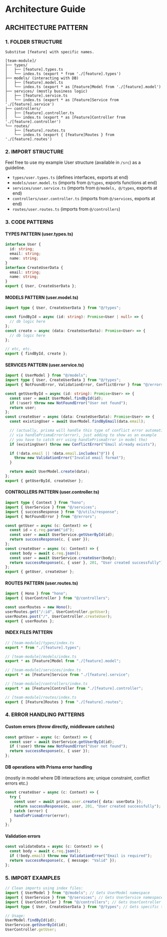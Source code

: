 # Architecture Guide

## ARCHITECTURE PATTERN

### 1. FOLDER STRUCTURE

```tree
Substitue [feature] with specific names.

[team-module]/
├── types/
│   ├── [feature].types.ts
│   └── index.ts (export * from './[feature].types')
├── models/ (interacting with DB)
│   ├── [feature].model.ts
│   └── index.ts (export * as [Feature]Model from './[feature].model')
├── services/ (mostly business logic)
│   ├── [feature].service.ts
│   └── index.ts (export * as [Feature]Service from './[feature].service')
├── controllers/
│   ├── [feature].controller.ts
│   └── index.ts (export * as [Feature]Controller from './[feature].controller')
└── routes/
    ├── [feature].routes.ts
    └── index.ts (export { [feature]Routes } from './[feature].routes')
```

### 2. IMPORT STRUCTURE

Feel free to use my example User structure (available in `/src`) as a guideline.

- `types/user.types.ts` (defines interfaces, exports at end)
- `models/user.model.ts` (imports from `@/types`, exports functions at end)
- `services/user.service.ts` (imports from `@/models, @/types`, exports at end)
- `controllers/user.controller.ts` (imports from `@/services`, exports at end)
- `routes/user.routes.ts` (imports from `@/controllers`)

### 3. CODE PATTERNS

#### TYPES PATTERN (user.types.ts)

```typescript
interface User {
  id: string;
  email: string;
  name: string;
}
interface CreateUserData {
  email: string;
  name: string;
}
export { User, CreateUserData };
```

#### MODELS PATTERN (user.model.ts)

```typescript
import type { User, CreateUserData } from "@/types";

const findById = async (id: string): Promise<User | null> => {
  // db logic here
};
const create = async (data: CreateUserData): Promise<User> => {
  // db logic here
};

// etc, etc.
export { findById, create };
```

#### SERVICES PATTERN (user.service.ts)

```typescript
import { UserModel } from "@/models";
import type { User, CreateUserData } from "@/types";
import { NotFoundError, ValidationError, ConflictError } from "@/errors";

const getUserById = async (id: string): Promise<User> => {
  const user = await UserModel.findById(id);
  if (!user) throw new NotFoundError("User not found");
  return user;
};
const createUser = async (data: CreateUserData): Promise<User> => {
  const existingUser = await UserModel.findByEmail(data.email);

  // (actually, prisma will handle this type of conflict error automatically
  // via handlePrismaError(error), just adding to show as an example
  // you have to catch err using handlePrismaError in model tho)
  if (existingUser) throw new ConflictError("Email already exists");

  if (!data.email || !data.email.includes("@")) {
    throw new ValidationError("Invalid email format");
  }

  return await UserModel.create(data);
};
export { getUserById, createUser };
```

#### CONTROLLERS PATTERN (user.controller.ts)

```typescript
import type { Context } from "hono";
import { UserService } from "@/services";
import { successResponse } from "@/utils/response";
import { NotFoundError } from "@/errors";

const getUser = async (c: Context) => {
  const id = c.req.param("id");
  const user = await UserService.getUserById(id);
  return successResponse(c, { user });
};
const createUser = async (c: Context) => {
  const body = await c.req.json();
  const user = await UserService.createUser(body);
  return successResponse(c, { user }, 201, "User created successfully");
};
export { getUser, createUser };
```

#### ROUTES PATTERN (user.routes.ts)

```typescript
import { Hono } from "hono";
import { UserController } from "@/controllers";

const userRoutes = new Hono();
userRoutes.get("/:id", UserController.getUser);
userRoutes.post("/", UserController.createUser);
export { userRoutes };
```

#### INDEX FILES PATTERN

```typescript
// [team-module]/types/index.ts
export * from "./[feature].types";

// [team-module]/models/index.ts
export * as [Feature]Model from "./[feature].model";

// [team-module]/services/index.ts
export * as [Feature]Service from "./[feature].service";

// [team-module]/controllers/index.ts
export * as [Feature]Controller from "./[feature].controller";

// [team-module]/routes/index.ts
export { [Feature]Routes } from "./[feature].routes";
```

### 4. ERROR HANDLING PATTERNS

#### Custom errors (throw directly, middleware catches)

```typescript
const getUser = async (c: Context) => {
  const user = await UserService.getUserById(id);
  if (!user) throw new NotFoundError("User not found");
  return successResponse(c, { user });
};
```

#### DB operations with Prisma error handling

(mostly in model where DB interactions are; unique constraint, conflict errors etc.)

```typescript
const createUser = async (c: Context) => {
  try {
    const user = await prisma.user.create({ data: userData });
    return successResponse(c, user, 201, "User created successfully");
  } catch (error) {
    handlePrismaError(error);
  }
};
```

#### Validation errors

```typescript
const validateData = async (c: Context) => {
  const body = await c.req.json();
  if (!body.email) throw new ValidationError("Email is required");
  return successResponse(c, { message: "Valid" });
};
```

### 5. IMPORT EXAMPLES

```typescript
// Clean imports using index files:
import { UserModel } from "@/models"; // Gets UserModel namespace
import { UserService } from "@/services"; // Gets UserService namespace
import { UserController } from "@/controllers"; // Gets UserController namespace
import type { User, CreateUserData } from "@/types"; // Gets specific types

// Usage:
UserModel.findById(id);
UserService.getUserById(id);
UserController.getUser;
```

